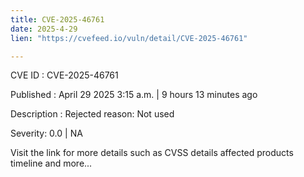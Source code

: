 ```yaml
---
title: CVE-2025-46761
date: 2025-4-29
lien: "https://cvefeed.io/vuln/detail/CVE-2025-46761"

---
```


CVE ID : CVE-2025-46761

Published :  April 29
2025
3:15 a.m. | 9 hours
13 minutes ago

Description : Rejected reason: Not used

Severity: 0.0 | NA

Visit the link for more details
such as CVSS details
affected products
timeline
and more...
